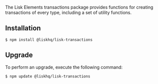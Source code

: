 The Lisk Elements transactions package provides functions for creating transactions of every type, including a set of utility functions.

## Installation

```
$ npm install @liskhq/lisk-transactions
```

## Upgrade

To perform an upgrade, execute the following command:

```
$ npm update @liskhq/lisk-transactions
```
